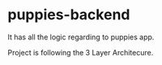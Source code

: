 # puppies-backend
It has all the logic regarding to puppies app.

Project is following the 3 Layer Architecure.